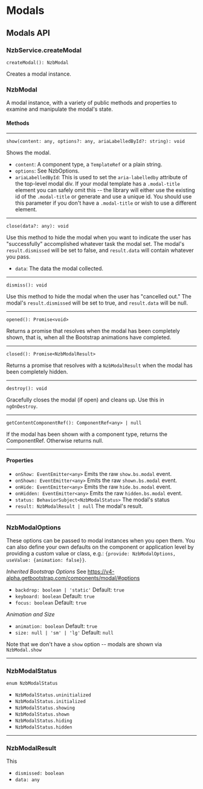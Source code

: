 # Modals


## Modals API

### NzbService.createModal

`createModal(): NzbModal`

Creates a modal instance.


### NzbModal
A modal instance, with a variety of public methods and properties to examine and manipulate the modal's state.

#### Methods

---

`show(content: any, options?: any, ariaLabelledById?: string): void`

Shows the modal.

- `content`: A component type, a `TemplateRef` or a plain string.
- `options`: See NzbOptions.
- `ariaLabelledById`: This is used to set the `aria-labelledby` attribute of the top-level modal div. If your modal template has a `.modal-title` element you can safely omit this -- the library will either use the existing id of the `.modal-title` or generate and use a unique id. You should use this parameter if you don't have a `.modal-title` or wish to use a different element.

---

`close(data?: any): void`

Use this method to hide the modal when you want to indicate
the user has "successfully" accomplished whatever task the modal set.
The modal's `result.dismissed` will be set to false, and `result.data` will contain
whatever you pass.

- `data`: The data the modal collected.

---

`dismiss(): void`

Use this method to hide the modal when the user has "cancelled out."  The modal's `result.dismissed` will be set to true, and `result.data` will be null.

---

`opened(): Promise<void>`

Returns a promise that resolves when the modal has been completely shown,
that is, when all the Bootstrap animations have completed.

---


`closed(): Promise<NzbModalResult>`

Returns a promise that resolves with a `NzbModalResult`
when the modal has been completely hidden.

---

`destroy(): void`

Gracefully closes the modal (if open) and cleans up. Use this in `ngOnDestroy`.

---

`getContentComponentRef(): ComponentRef<any> | null`

If the modal has been shown with a component type, returns the ComponentRef. Otherwise returns null.

---

#### Properties

- `onShow: EventEmitter<any>` Emits the raw `show.bs.modal` event.
- `onShown: EventEmitter<any>` Emits the raw `shown.bs.modal` event.
- `onHide: EventEmitter<any>`  Emits the raw `hide.bs.modal` event.
- `onHidden: EventEmitter<any>` Emits the raw `hidden.bs.modal` event.
- `status: BehaviorSubject<NzbModalStatus>` The modal's status
- `result: NzbModalResult | null` The modal's result.

---

### NzbModalOptions

These options can be passed to modal instances when you open them. You can also define your own defaults on the component or application level by providing a custom value or class, e.g.: `{provide: NzbModalOptions, useValue: {animation: false}}`.

*Inherited Bootstrap Options* See https://v4-alpha.getbootstrap.com/components/modal/#options

- `backdrop: boolean | 'static'`  Default: `true`
- `keyboard: boolean`  Default: `true`
- `focus: boolean`  Default: `true`

*Animation and Size*

- `animation: boolean`  Default: `true`
- `size: null | 'sm' | 'lg'`  Default: `null`

Note that we don't have a `show` option -- modals are shown via `NzbModal.show`

---

### NzbModalStatus

`enum NzbModalStatus`


- `NzbModalStatus.uninitialized`
- `NzbModalStatus.initialized`
- `NzbModalStatus.showing`
- `NzbModalStatus.shown`
- `NzbModalStatus.hiding`
- `NzbModalStatus.hidden`

---

### NzbModalResult

This

- `dismissed: boolean`
- `data: any`
